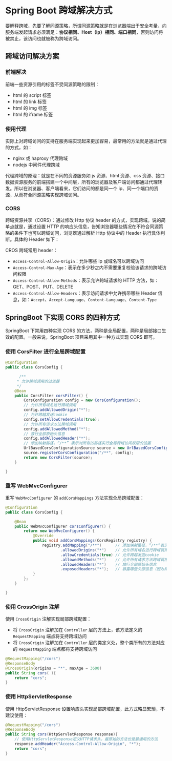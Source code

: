 # Spring Boot 跨域解决方式

要解释跨域，先要了解同源策略，所谓同源策略就是在浏览器端出于安全考量，向服务端发起请求必须满足：**协议相同、Host（ip）相同、端口相同**，否则访问将被禁止，该访问也就被称为跨域访问。

## 跨域访问解决方案

### 前端解决

前端一些资源引用的标签不受同源策略的限制：

- html 的 script 标签
- html 的 link 标签
- html 的 img 标签
- html 的 iframe 标签

### 使用代理

实际上对跨域访问的支持在服务端实现起来更加容易，最常用的方法就是通过代理的方式，如：

- nginx 或 haproxy 代理跨域
- nodejs 中间件代理跨域

代理跨域的原理：就是在不同的资源服务如 js 资源、html 资源、css 资源、接口数据资源服务的前端搭建一个中间层，所有的浏览器及客户端访问都通过代理转发。所以在浏览器、客户端看来，它们访问的都是同一个 ip、同一个端口的资源，从而符合同源策略实现跨域访问。

### CORS

跨域资源共享（CORS）：通过修改 Http 协议 header 的方式，实现跨域。说的简单点就是，通过设置 HTTP 的响应头信息，告知浏览器哪些情况在不符合同源策略的条件下也可以跨域访问，浏览器通过解析 Http 协议中的 Header 执行具体判断。具体的 Header 如下：

CROS 跨域常用 header：

- `Access-Control-Allow-Origin`：允许哪些 ip 或域名可以跨域访问
- `Access-Control-Max-Age`：表示在多少秒之内不需要重复校验该请求的跨域访问权限
- `Access-Control-Allow-Methods`：表示允许跨域请求的 HTTP 方法，如：GET、POST、PUT、DELETE
- `Access-Control-Allow-Headers`：表示访问请求中允许携带哪些 Header 信息，如：`Accept`、`Accept-Language`、`Content-Language`、`Content-Type`

## SpringBoot 下实现 CORS 的四种方式

SpringBoot 下常用四种实现 CORS 的方法，两种是全局配置，两种是局部接口生效的配置。一般来说，SpringBoot 项目采用其中一种方式实现 CORS 即可。

### 使用 CorsFilter 进行全局跨域配置

```java
@Configuration
public class CorsConfig {

      /**
     * 允许跨域调用的过滤器
     */
    @Bean
    public CorsFilter corsFilter() {
        CorsConfiguration config = new CorsConfiguration();
        // 允许所有域名进行跨域调用
        config.addAllowedOrigin("*");
        // 允许跨越发送cookie
        config.setAllowCredentials(true);
        // 允许所有请求方法跨域调用
        config.addAllowedMethod("*");
        // 放行全部原始头信息
        config.addAllowedHeader("*");
        // 添加映射路径，“/**” 表示对所有的路径实行全局跨域访问权限的设置
        UrlBasedCorsConfigurationSource source = new UrlBasedCorsConfigurationSource();
        source.registerCorsConfiguration("/**", config);
        return new CorsFilter(source);
    }

}
```

### 重写 WebMvcConfigurer

重写 `WebMvcConfigurer` 的 `addCorsMappings` 方法实现全局跨域配置：

```java
@Configuration
public class CorsConfig {

    @Bean
    public WebMvcConfigurer corsConfigurer() {
        return new WebMvcConfigurer() {
            @Override
            public void addCorsMappings(CorsRegistry registry) {
                registry.addMapping("/**")      // 添加映射路径，“/**”表示对所有的路径实行全局跨域访问权限的设置
                        .allowedOrigins("*")    // 允许所有域名进行跨域调用
                        .allowCredentials(true) // 允许跨越发送cookie
                        .allowedMethods("*")    // 允许所有请求方法跨域调用
                        .allowedHeaders("*")    // 放行全部原始头信息
                        .exposedHeaders("*");   // 暴露哪些头部信息（因为跨域访问默认不能获取全部头部信息）
            }
        };
    }

}
```

### 使用 CrossOrigin 注解

使用 `CrossOrigin` 注解实现局部跨域配置：

- 将 `CrossOrigin` 注解加在 `Controller` 层的方法上，该方法定义的 `RequestMapping` 端点将支持跨域访问
- 将 `CrossOrigin` 注解加在 `Controller` 层的类定义处，整个类所有的方法对应的 `RequestMapping` 端点都将支持跨域访问

```java
@RequestMapping("/cors")
@ResponseBody
@CrossOrigin(origins = "*", maxAge = 3600)
public String cors( ){
    return "cors";
}
```

### 使用 HttpServletResponse

使用 HttpServletResponse 设置响应头实现局部跨域配置，此方式略显繁琐，不建议使用：

```java
@RequestMapping("/cors")
@ResponseBody
public String cors(HttpServletResponse response){
    // 使用HttpServletResponse定义HTTP请求头，最原始的方法也是最通用的方法
    response.addHeader("Access-Control-Allow-Origin", "*");
    return "cors";
}
```

